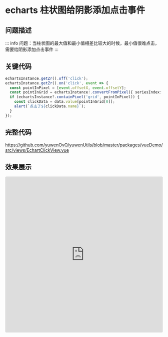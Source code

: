# echarts 柱状图给阴影添加点击事件

## 问题描述

::: info
问题：当柱状图的最大值和最小值相差比较大的时候，最小值很难点击，需要给阴影添加点击事件
:::

## 关键代码

```typescript
echartsInstance.getZr().off('click');
echartsInstance.getZr().on('click', event => {
  const pointInPixel = [event.offsetX, event.offsetY];
  const pointInGrid = echartsInstance!.convertFromPixel({ seriesIndex: 0 }, pointInPixel);
  if (echartsInstance?.containPixel('grid', pointInPixel)) {
    const clickData = data.value[pointInGrid[0]];
    alert(`点击了${clickData.name}`);
  }
});
```

## 完整代码

<https://github.com/yuwenOvO/yuwenUtils/blob/master/packages/vueDemo/src/views/EchartClickView.vue>

## 效果展示

<iframe src="https://demo.moshangl.cn/echartClick" title="echarts-click" style="width:100%; height:500px; border:0; border-radius: 4px; overflow:hidden;"></iframe>

